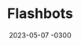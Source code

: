 ---
layout: default
title: Flashbots
date: 2023-05-07 -0300
categories: Branding, Frontend, Illustration
image: /img/flashbots-website.png
---